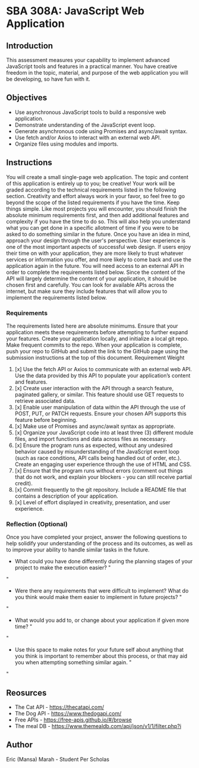 # SBA 308A: JavaScript Web Application


## Introduction
This assessment measures your capability to implement advanced JavaScript tools and features in a practical manner. You have creative freedom in the topic, material, and purpose of the web application you will be developing, so have fun with it.


## Objectives
* Use asynchronous JavaScript tools to build a responsive web application.
* Demonstrate understanding of the JavaScript event loop.
* Generate asynchronous code using Promises and async/await syntax.
* Use fetch and/or Axios to interact with an external web API.
* Organize files using modules and imports.

## Instructions
You will create a small single-page web application. The topic and content of this application is entirely up to you; be creative!
Your work will be graded according to the technical requirements listed in the following section. Creativity and effort always work in your favor, so feel free to go beyond the scope of the listed requirements if you have the time.
Keep things simple. Like most projects you will encounter, you should finish the absolute minimum requirements first, and then add additional features and complexity if you have the time to do so. This will also help you understand what you can get done in a specific allotment of time if you were to be asked to do something similar in the future.
Once you have an idea in mind, approach your design through the user's perspective. User experience is one of the most important aspects of successful web design. If users enjoy their time on with your application, they are more likely to trust whatever services or information you offer, and more likely to come back and use the application again in the future.
You will need access to an external API in order to complete the requirements listed below. Since the content of the API will largely determine the content of your application, it should be chosen first and carefully. You can look for available APIs across the internet, but make sure they include features that will allow you to implement the requirements listed below.

### Requirements
The requirements listed here are absolute minimums. Ensure that your application meets these requirements before attempting to further expand your features.
Create your application locally, and initialize a local git repo. Make frequent commits to the repo. When your application is complete, push your repo to GitHub and submit the link to the GitHub page using the submission instructions at the top of this document.
Requirement	Weight
1. [x] Use the fetch API or Axios to communicate with an external web API. Use the data provided by this API to populate your application’s content and features.	
2. [x] Create user interaction with the API through a search feature, paginated gallery, or similar. This feature should use GET requests to retrieve associated data.
3. [x] Enable user manipulation of data within the API through the use of POST, PUT, or PATCH requests. Ensure your chosen API supports this feature before beginning.
4. [x] Make use of Promises and async/await syntax as appropriate.
5. [x] Organize your JavaScript code into at least three (3) different module files, and import functions and data across files as necessary.
6. [x] Ensure the program runs as expected, without any undesired behavior caused by misunderstanding of the JavaScript event loop (such as race conditions, API calls being handled out of order, etc.).
Create an engaging user experience through the use of HTML and CSS.	
7. [x] Ensure that the program runs without errors (comment out things that do not work, and explain your blockers - you can still receive partial credit).
8. [x] Commit frequently to the git repository.	
Include a README file that contains a description of your application.	
9. [x] Level of effort displayed in creativity, presentation, and user experience.

### Reflection (Optional)
Once you have completed your project, answer the following questions to help solidify your understanding of the process and its outcomes, as well as to improve your ability to handle similar tasks in the future.

* What could you have done differently during the planning stages of your project to make the execution easier?
"



"

* Were there any requirements that were difficult to implement? What do you think would make them easier to implement in future projects?
"



"

* What would you add to, or change about your application if given more time?
"



"

*  Use this space to make notes for your future self about anything that you think is important to remember about this process, or that may aid you when attempting something similar again.
"



"

## Reosurces
* The Cat API - https://thecatapi.com/
* The Dog API - https://www.thedogapi.com/
* Free APIs - https://free-apis.github.io/#/browse
* The meal DB - https://www.themealdb.com/api/json/v1/1/filter.php?i


## Author
Eric (Mansa) Marah - Student Per Scholas

